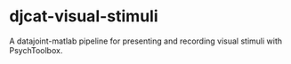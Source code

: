 # djcat-visual-stimuli
A datajoint-matlab pipeline for presenting and recording visual stimuli with PsychToolbox.
